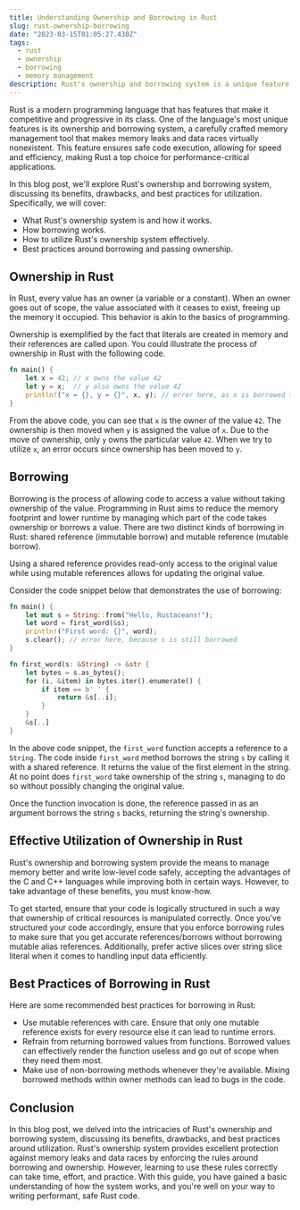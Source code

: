 ```yaml
---
title: Understanding Ownership and Borrowing in Rust
slug: rust-ownership-borrowing
date: "2023-03-15T01:05:27.430Z"
tags:
  - rust
  - ownership
  - borrowing
  - memory management
description: Rust's ownership and borrowing system is a unique feature that ensures memory safety while still allowing for low-level control. In this blog post, we'll dive deep into Rust's ownership and borrowing system, discussing its benefits, drawbacks, and best practices for utilization.
---
```

Rust is a modern programming language that has features that make it competitive and progressive in its class. One of the language's most unique features is its ownership and borrowing system, a carefully crafted memory management tool that makes memory leaks and data races virtually nonexistent. This feature ensures safe code execution, allowing for speed and efficiency, making Rust a top choice for performance-critical applications.

In this blog post, we'll explore Rust's ownership and borrowing system, discussing its benefits, drawbacks, and best practices for utilization. Specifically, we will cover:

- What Rust's ownership system is and how it works.
- How borrowing works.
- How to utilize Rust's ownership system effectively.
- Best practices around borrowing and passing ownership.

## Ownership in Rust

In Rust, every value has an owner (a variable or a constant). When an owner goes out of scope, the value associated with it ceases to exist, freeing up the memory it occupied. This behavior is akin to the basics of programming.

Ownership is exemplified by the fact that literals are created in memory and their references are called upon. You could illustrate the process of ownership in Rust with the following code.

```rust
fn main() {
    let x = 42; // x owns the value 42
    let y = x;  // y also owns the value 42 
    println!("x = {}, y = {}", x, y); // error here, as x is borrowed twice
}
```

From the above code, you can see that `x` is the owner of the value `42`. The ownership is then moved when `y` is assigned the value of `x`. Due to the move of ownership, only `y` owns the particular value `42`. When we try to utilize `x`, an error occurs since ownership has been moved to `y`.

## Borrowing

Borrowing is the process of allowing code to access a value without taking ownership of the value. Programming in Rust aims to reduce the memory footprint and lower runtime by managing which part of the code takes ownership or borrows a value. There are two distinct kinds of borrowing in Rust: shared reference (immutable borrow) and mutable reference (mutable borrow).

Using a shared reference provides read-only access to the original value while using mutable references allows for updating the original value.

Consider the code snippet below that demonstrates the use of borrowing:

```rust
fn main() {
    let mut s = String::from("Hello, Rustaceans!");
    let word = first_word(&s);
    println!("First word: {}", word);
    s.clear(); // error here, because s is still borrowed
}

fn first_word(s: &String) -> &str {
    let bytes = s.as_bytes();
    for (i, &item) in bytes.iter().enumerate() {
        if item == b' ' {
            return &s[..i];
        }
    }
    &s[..]
}
```

In the above code snippet, the `first_word` function accepts a reference to a `String`. The code inside `first_word` method borrows the string `s` by calling it with a shared reference. It returns the value of the first element in the string. At no point does `first_word` take ownership of the string `s`, managing to do so without possibly changing the original value.

Once the function invocation is done, the reference passed in as an argument borrows the string `s` backs, returning the string's ownership.

## Effective Utilization of Ownership in Rust

Rust's ownership and borrowing system provide the means to manage memory better and write low-level code safely, accepting the advantages of the C and C++ languages while improving both in certain ways. However, to take advantage of these benefits, you must know-how.

To get started, ensure that your code is logically structured in such a way that ownership of critical resources is manipulated correctly. Once you've structured your code accordingly, ensure that you enforce borrowing rules to make sure that you get accurate references/borrows without borrowing mutable alias references. Additionally, prefer active slices over string slice literal when it comes to handling input data efficiently.

## Best Practices of Borrowing in Rust

Here are some recommended best practices for borrowing in Rust:

- Use mutable references with care. Ensure that only one mutable reference exists for every resource else it can lead to runtime errors.
- Refrain from returning borrowed values from functions. Borrowed values can effectively render the function useless and go out of scope when they need them most.
- Make use of non-borrowing methods whenever they're available. Mixing borrowed methods within owner methods can lead to bugs in the code.

## Conclusion

In this blog post, we delved into the intricacies of Rust's ownership and borrowing system, discussing its benefits, drawbacks, and best practices around utilization. Rust's ownership system provides excellent protection against memory leaks and data races by enforcing the rules around borrowing and ownership. However, learning to use these rules correctly can take time, effort, and practice. With this guide, you have gained a basic understanding of how the system works, and you're well on your way to writing performant, safe Rust code.